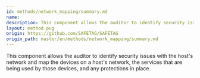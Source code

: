```yaml
---
id: methods/network_mapping/summary.md
name: 
description: This component allows the auditor to identify security issues with the host's network and map the devices on a host's network, the services that are being used by those devices, and any protections in...
layout: method.pug
origin: https://github.com/SAFETAG/SAFETAG
origin_path: master/en/methods/network_mapping/summary.md
---
```


This component allows the auditor to identify security issues with the host's network and map the devices on a host's network, the services that are being used by those devices, and any protections in place.


